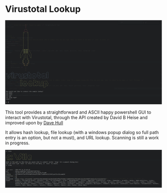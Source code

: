 # Virustotal Lookup
![Interface](/readme/gui.png)

This tool provides a straightforward and ASCII happy powershell GUI to interact with Virustotal, through the API created by David B Heise and improved upon by [Dave Hull](https://github.com/davehull/VirusTotalShell)

It allows hash lookup, file lookup (with a windows popup dialog so full path entry is an option, but not a must), and URL lookup. Scanning is still a work in progress.

![Use](/readme/use.png)